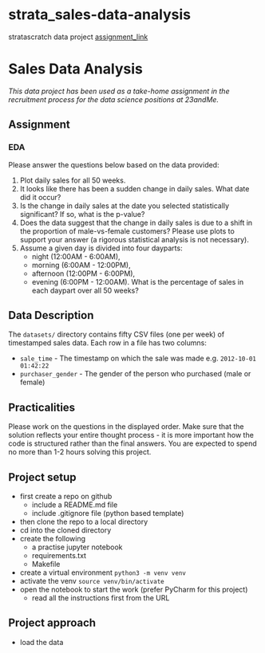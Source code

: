 # strata_sales-data-analysis

stratascratch data project
[assignment_link](https://platform.stratascratch.com/data-projects/sales-data-analysis)

# Sales Data Analysis

_This data project has been used as a take-home assignment in the recruitment process for the data science positions at 23andMe._

## Assignment

### EDA

Please answer the questions below based on the data provided:

1. Plot daily sales for all 50 weeks.
2. It looks like there has been a sudden change in daily sales. What date did it occur?
3. Is the change in daily sales at the date you selected statistically significant? If so, what is the p-value?
4. Does the data suggest that the change in daily sales is due to a shift in the proportion of male-vs-female customers? Please use plots to support your answer (a rigorous statistical analysis is not necessary).
5. Assume a given day is divided into four dayparts:
   - night (12:00AM - 6:00AM),
   - morning (6:00AM - 12:00PM),
   - afternoon (12:00PM - 6:00PM),
   - evening (6:00PM - 12:00AM).
     What is the percentage of sales in each daypart over all 50 weeks?

## Data Description

The `datasets/` directory contains fifty CSV files (one per week) of timestamped sales data. Each row in a file has two columns:

- `sale_time` - The timestamp on which the sale was made e.g. `2012-10-01 01:42:22`
- `purchaser_gender` - The gender of the person who purchased (male or female)

## Practicalities

Please work on the questions in the displayed order. Make sure that the solution reflects your entire thought process - it is more important how the code is structured rather than the final answers. You are expected to spend no more than 1-2 hours solving this project.

## Project setup

- first create a repo on github
  - include a README.md file
  - include .gitignore file (python based template)
- then clone the repo to a local directory
- cd into the cloned directory
- create the following
  - a practise jupyter notebook
  - requirements.txt
  - Makefile
- create a virtual environment `python3 -m venv venv`
- activate the venv `source venv/bin/activate`
- open the notebook to start the work (prefer PyCharm for this project)
  - read all the instructions first from the URL

## Project approach

- load the data

